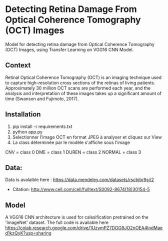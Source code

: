 # Detecting Retina Damage From Optical Coherence Tomography (OCT) Images
Model for detecting retina damage from Optical Coherence Tomography (OCT) Images, using Transfer Learning on VGG16 CNN Model.
## Context
Retinal Optical Coherence Tomography (OCT) is an imaging technique used to capture high-resolution cross sections of the retinas of living patients. Approximately 30 million OCT scans are performed each year, and the analysis and interpretation of these images takes up a significant amount of time (Swanson and Fujimoto, 2017).
## Installation
1. pip install -r requirements.txt
2. python app.py
3. Selectionner l'image OCT en format JPEG à analyser et cliquez sur View
4. La class déterminée par le modèle s'affiche sous l'image

CNV = class 0
DME = class 1
DUREN = class 2
NORMAL = class 3 

## Data:
Data is avalaible here : https://data.mendeley.com/datasets/rscbjbr9sj/2
- Citation: http://www.cell.com/cell/fulltext/S0092-8674(18)30154-5

## Model 
A VGG16 CNN architecture is used for calssification pretrained on the 'ImageNet' dataset. 
The full code is available here https://colab.research.google.com/drive/1UzymPZ7DOG9JO2nOEA4IndMaed1kzQyK?usp=sharing
